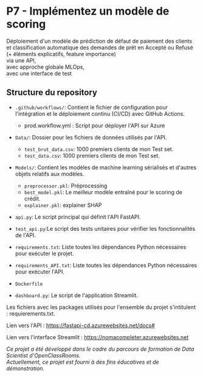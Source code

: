 # P7 - Implémentez un modèle de scoring

Déploiement d'un modèle de prédiction de défaut de paiement des clients et classification automatique des demandes de prêt en Accepté ou Refusé (+ éléments explicatifs, feature importance)  
  via une API,   
  avec approche globale MLOps,  
  avec une interface de test    


## Structure du repository

- `.github/workflows/`: Contient le fichier de configuration pour l'intégration et le déploiement continu (CI/CD) avec GitHub Actions.
  - prod.workflow.yml : Script pour déployer l'API sur Azure
  
- `Data/`: Dossier pour les fichiers de données utilisés par l'API.
  - `test_brut_data.csv`: 1000 premiers clients de mon Test set.  
  - `test_data.csv`: 1000 premiers clients de mon Test set.  
  
- `Models/`: Contient les modèles de machine learning sérialisés et d'autres objets relatifs aux modèles.
  - `preprocessor.pkl`: Préprocessing 
  - `best_model.pkl`: Le meilleur modèle entraîné pour le scoring de crédit.
  - `explainer.pkl`: explainer SHAP 

- `api.py`: Le script principal qui définit l'API FastAPI.

- `test_api.py`:Le script des tests unitaires pour vérifier les fonctionnalités de l'API.

- `requirements.txt`: Liste toutes les dépendances Python nécessaires pour exécuter le projet.
- `requirements_API.txt`: Liste toutes les dépendances Python nécessaires pour exécuter l'API.

- `Dockerfile`

- `dashboard.py`: Le script de l'application Streamlit.

Les fichiers avec les packages utilisés pour l'ensemble du projet s'intitulent : requierements.txt.  

Lien vers l'API : https://fastapi-cd.azurewebsites.net/docs#

Lien vers l'interface Streamlit : https://nomacompleter.azurewebsites.net

*Ce projet a été développé dans le cadre du parcours de formation de Data Scientist d'OpenClassRooms.*  
*Actuellement, ce projet est fourni à des fins éducatives et de démonstration.*